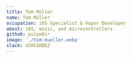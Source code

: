 ```yaml
---
title: Tom Müller
name: Tom Müller
occupation: iOS Specialist & Vapor Developer
about: iOS, music, and microcontrollers
github: pulpn0ir
image: './tom-mueller.webp'
slack: USHCSKBEZ
---
```


